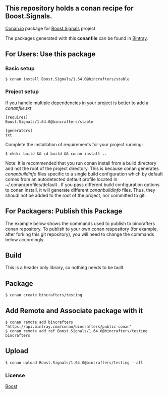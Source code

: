 ## This repository holds a conan recipe for Boost.Signals.

[Conan.io](https://conan.io) package for [Boost.Signals](https://github.com/Boostorg/Signals) project

The packages generated with this **conanfile** can be found in [Bintray](https://bintray.com/bincrafters/conan-public/Boost.Signals%3Abincrafters).

## For Users: Use this package

### Basic setup

    $ conan install Boost.Signals/1.64.0@bincrafters/stable

### Project setup

If you handle multiple dependencies in your project is better to add a *conanfile.txt*

    [requires]
    Boost.Signals/1.64.0@bincrafters/stable

    [generators]
    txt

Complete the installation of requirements for your project running:</small></span>

    $ mkdir build && cd build && conan install ..
	
Note: It is recommended that you run conan install from a build directory and not the root of the project directory.  This is because conan generates *conanbuildinfo* files specific to a single build configuration which by default comes from an autodetected default profile located in ~/.conan/profiles/default .  If you pass different build configuration options to conan install, it will generate different *conanbuildinfo* files.  Thus, they shoudl not be added to the root of the project, nor committed to git. 

## For Packagers: Publish this Package

The example below shows the commands used to publish to bincrafters conan repository. To publish to your own conan respository (for example, after forking this git repository), you will need to change the commands below accordingly. 

## Build  

This is a header only library, so nothing needs to be built.

## Package 

    $ conan create bincrafters/testing
	
## Add Remote and Associate package with it

	$ conan remote add bincrafters "https://api.bintray.com/conan/bincrafters/public-conan"
	$ conan remote add_ref Boost.Signals/1.64.0@bincrafters/testing bincrafters

## Upload

    $ conan upload Boost.Signals/1.64.0@bincrafters/testing --all

### License
[Boost](LICENSE)

